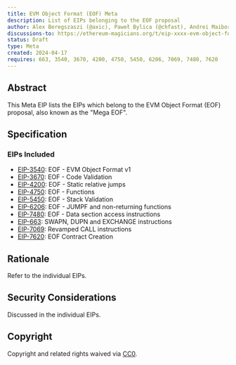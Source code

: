 ```yaml
---
title: EVM Object Format (EOF) Meta
description: List of EIPs belonging to the EOF proposal
author: Alex Beregszaszi (@axic), Paweł Bylica (@chfast), Andrei Maiboroda (@gumb0), Piotr Dobaczewski (@pdobacz), Danno Ferrin (@shemnon)
discussions-to: https://ethereum-magicians.org/t/eip-xxxx-evm-object-format-eof-meta/19686
status: Draft
type: Meta
created: 2024-04-17
requires: 663, 3540, 3670, 4200, 4750, 5450, 6206, 7069, 7480, 7620
---
```


## Abstract

This Meta EIP lists the EIPs which belong to the EVM Object Format (EOF) proposal, also known as the "Mega EOF".

## Specification

### EIPs Included

- [EIP-3540](./eip-3540): EOF - EVM Object Format v1
- [EIP-3670](./eip-3670): EOF - Code Validation
- [EIP-4200](./eip-4200): EOF - Static relative jumps
- [EIP-4750](./eip-4750): EOF - Functions
- [EIP-5450](./eip-5450): EOF - Stack Validation
- [EIP-6206](./eip-6206): EOF - JUMPF and non-returning functions
- [EIP-7480](./eip-7480): EOF - Data section access instructions
- [EIP-663](./eip-663): SWAPN, DUPN and EXCHANGE instructions
- [EIP-7069](./eip-7069): Revamped CALL instructions
- [EIP-7620](./eip-7620): EOF Contract Creation

## Rationale

Refer to the individual EIPs.

## Security Considerations

Discussed in the individual EIPs.

## Copyright

Copyright and related rights waived via [CC0](../LICENSE.md).
